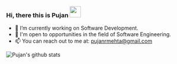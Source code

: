 ### Hi, there this is Pujan <img src="https://media.giphy.com/media/hvRJCLFzcasrR4ia7z/giphy.gif" width="30px">

<!--
**pujanm/pujanm** is a ✨ _special_ ✨ repository because its `README.md` (this file) appears on your GitHub profile.

Here are some ideas to get you started:

- 🔭 I’m currently working on ...
- 🌱 I’m currently learning ...
- 👯 I’m looking to collaborate on ...
- 🤔 I’m looking for help with ...
- 💬 Ask me about ...
- 📫 How to reach me: ...
- 😄 Pronouns: ...
- ⚡ Fun fact: ...
-->
- 🔭 I’m currently working on Software Development.
- 📖 I'm open to opportunities in the field of Software Engineering.
- 📫 You can reach out to me at: pujanrmehta@gmail.com

![Pujan's github stats](https://github-readme-stats.vercel.app/api?username=pujanm&show_icons=true&theme=tokyonight)
